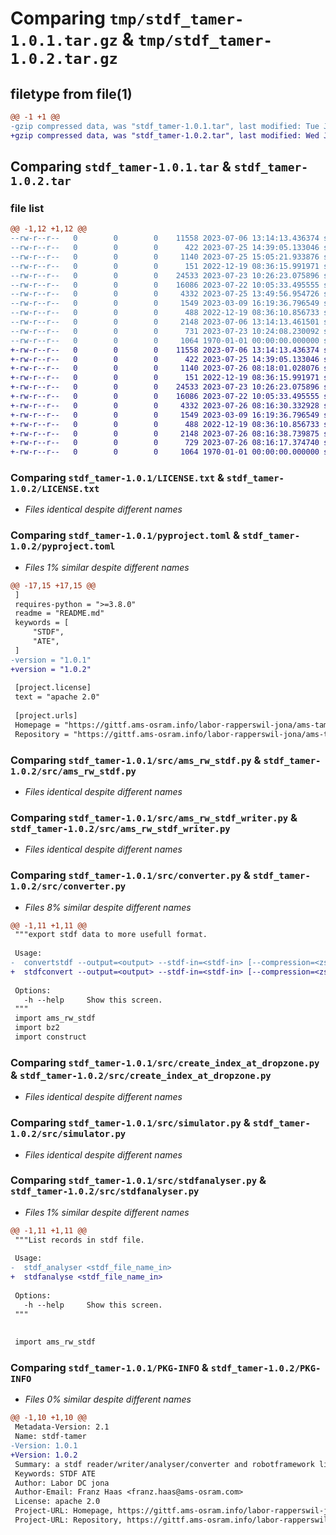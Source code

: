 # Comparing `tmp/stdf_tamer-1.0.1.tar.gz` & `tmp/stdf_tamer-1.0.2.tar.gz`

## filetype from file(1)

```diff
@@ -1 +1 @@
-gzip compressed data, was "stdf_tamer-1.0.1.tar", last modified: Tue Jul 25 15:05:21 2023, max compression
+gzip compressed data, was "stdf_tamer-1.0.2.tar", last modified: Wed Jul 26 08:18:01 2023, max compression
```

## Comparing `stdf_tamer-1.0.1.tar` & `stdf_tamer-1.0.2.tar`

### file list

```diff
@@ -1,12 +1,12 @@
--rw-r--r--   0        0        0    11558 2023-07-06 13:14:13.436374 stdf_tamer-1.0.1/LICENSE.txt
--rw-r--r--   0        0        0      422 2023-07-25 14:39:05.133046 stdf_tamer-1.0.1/README.md
--rw-r--r--   0        0        0     1140 2023-07-25 15:05:21.933876 stdf_tamer-1.0.1/pyproject.toml
--rw-r--r--   0        0        0      151 2022-12-19 08:36:15.991971 stdf_tamer-1.0.1/src/_ams_rw_stdf_writer_state.py
--rw-r--r--   0        0        0    24533 2023-07-23 10:26:23.075896 stdf_tamer-1.0.1/src/ams_rw_stdf.py
--rw-r--r--   0        0        0    16086 2023-07-22 10:05:33.495555 stdf_tamer-1.0.1/src/ams_rw_stdf_writer.py
--rw-r--r--   0        0        0     4332 2023-07-25 13:49:56.954726 stdf_tamer-1.0.1/src/converter.py
--rw-r--r--   0        0        0     1549 2023-03-09 16:19:36.796549 stdf_tamer-1.0.1/src/create_index_at_dropzone.py
--rw-r--r--   0        0        0      488 2022-12-19 08:36:10.856733 stdf_tamer-1.0.1/src/example.py
--rw-r--r--   0        0        0     2148 2023-07-06 13:14:13.461501 stdf_tamer-1.0.1/src/simulator.py
--rw-r--r--   0        0        0      731 2023-07-23 10:24:08.230092 stdf_tamer-1.0.1/src/stdfanalyser.py
--rw-r--r--   0        0        0     1064 1970-01-01 00:00:00.000000 stdf_tamer-1.0.1/PKG-INFO
+-rw-r--r--   0        0        0    11558 2023-07-06 13:14:13.436374 stdf_tamer-1.0.2/LICENSE.txt
+-rw-r--r--   0        0        0      422 2023-07-25 14:39:05.133046 stdf_tamer-1.0.2/README.md
+-rw-r--r--   0        0        0     1140 2023-07-26 08:18:01.028076 stdf_tamer-1.0.2/pyproject.toml
+-rw-r--r--   0        0        0      151 2022-12-19 08:36:15.991971 stdf_tamer-1.0.2/src/_ams_rw_stdf_writer_state.py
+-rw-r--r--   0        0        0    24533 2023-07-23 10:26:23.075896 stdf_tamer-1.0.2/src/ams_rw_stdf.py
+-rw-r--r--   0        0        0    16086 2023-07-22 10:05:33.495555 stdf_tamer-1.0.2/src/ams_rw_stdf_writer.py
+-rw-r--r--   0        0        0     4332 2023-07-26 08:16:30.332928 stdf_tamer-1.0.2/src/converter.py
+-rw-r--r--   0        0        0     1549 2023-03-09 16:19:36.796549 stdf_tamer-1.0.2/src/create_index_at_dropzone.py
+-rw-r--r--   0        0        0      488 2022-12-19 08:36:10.856733 stdf_tamer-1.0.2/src/example.py
+-rw-r--r--   0        0        0     2148 2023-07-26 08:16:38.739875 stdf_tamer-1.0.2/src/simulator.py
+-rw-r--r--   0        0        0      729 2023-07-26 08:16:17.374740 stdf_tamer-1.0.2/src/stdfanalyser.py
+-rw-r--r--   0        0        0     1064 1970-01-01 00:00:00.000000 stdf_tamer-1.0.2/PKG-INFO
```

### Comparing `stdf_tamer-1.0.1/LICENSE.txt` & `stdf_tamer-1.0.2/LICENSE.txt`

 * *Files identical despite different names*

### Comparing `stdf_tamer-1.0.1/pyproject.toml` & `stdf_tamer-1.0.2/pyproject.toml`

 * *Files 1% similar despite different names*

```diff
@@ -17,15 +17,15 @@
 ]
 requires-python = ">=3.8.0"
 readme = "README.md"
 keywords = [
     "STDF",
     "ATE",
 ]
-version = "1.0.1"
+version = "1.0.2"
 
 [project.license]
 text = "apache 2.0"
 
 [project.urls]
 Homepage = "https://gittf.ams-osram.info/labor-rapperswil-jona/ams-tamer"
 Repository = "https://gittf.ams-osram.info/labor-rapperswil-jona/ams-tamer"
```

### Comparing `stdf_tamer-1.0.1/src/ams_rw_stdf.py` & `stdf_tamer-1.0.2/src/ams_rw_stdf.py`

 * *Files identical despite different names*

### Comparing `stdf_tamer-1.0.1/src/ams_rw_stdf_writer.py` & `stdf_tamer-1.0.2/src/ams_rw_stdf_writer.py`

 * *Files identical despite different names*

### Comparing `stdf_tamer-1.0.1/src/converter.py` & `stdf_tamer-1.0.2/src/converter.py`

 * *Files 8% similar despite different names*

```diff
@@ -1,11 +1,11 @@
 """export stdf data to more usefull format.
 
 Usage:
-  convertstdf --output=<output> --stdf-in=<stdf-in> [--compression=<zstd>]
+  stdfconvert --output=<output> --stdf-in=<stdf-in> [--compression=<zstd>]
 
 Options:
   -h --help     Show this screen.
 """
 import ams_rw_stdf
 import bz2
 import construct
```

### Comparing `stdf_tamer-1.0.1/src/create_index_at_dropzone.py` & `stdf_tamer-1.0.2/src/create_index_at_dropzone.py`

 * *Files identical despite different names*

### Comparing `stdf_tamer-1.0.1/src/simulator.py` & `stdf_tamer-1.0.2/src/simulator.py`

 * *Files identical despite different names*

### Comparing `stdf_tamer-1.0.1/src/stdfanalyser.py` & `stdf_tamer-1.0.2/src/stdfanalyser.py`

 * *Files 1% similar despite different names*

```diff
@@ -1,11 +1,11 @@
 """List records in stdf file.
 
 Usage:
-  stdf_analyser <stdf_file_name_in>
+  stdfanalyse <stdf_file_name_in>
 
 Options:
   -h --help     Show this screen.
 """
 
 
 import ams_rw_stdf
```

### Comparing `stdf_tamer-1.0.1/PKG-INFO` & `stdf_tamer-1.0.2/PKG-INFO`

 * *Files 0% similar despite different names*

```diff
@@ -1,10 +1,10 @@
 Metadata-Version: 2.1
 Name: stdf-tamer
-Version: 1.0.1
+Version: 1.0.2
 Summary: a stdf reader/writer/analyser/converter and robotframework library
 Keywords: STDF ATE
 Author: Labor DC jona
 Author-Email: Franz Haas <franz.haas@ams-osram.com>
 License: apache 2.0
 Project-URL: Homepage, https://gittf.ams-osram.info/labor-rapperswil-jona/ams-tamer
 Project-URL: Repository, https://gittf.ams-osram.info/labor-rapperswil-jona/ams-tamer
```

